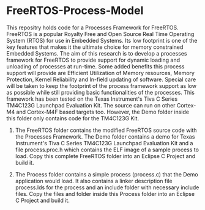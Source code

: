 # FreeRTOS-Process-Model

This repositry holds code for a Processes Framework for FreeRTOS. FreeRTOS is a popular Royalty Free and Open Source Real Time Operating System (RTOS) for use in Embedded Systems. Its low footprint is one of the key features that makes it the ultimate choice for memory constrained Embedded Systems. The aim of this research is to develop a processes framework for FreeRTOS to provide support for dynamic loading and unloading of processes at run-time. Some added benefits this process support will provide are Efficient Utilization of Memory resources, Memory Protection, Kernel Reliability and In-field updating of software. Special care will be taken to keep the footprint of the process framework support as low as possible while still providing basic functionalities of the processes. This framework has been tested on the Texas Instrument's Tiva C Series TM4C123G Launchpad Evaluation Kit. The source can run on other Cortex-M4 and Cortex-M4F based targets too. However, the Demo folder inside this folder only contains code for the TM4C123G Kit.

1. The FreeRTOS folder contains the modified FreeRTOS source code with the Processes Framework. The Demo folder contains a demo for Texas Instrument's Tiva C Series TM4C123G Launchpad Evaluation Kit and a file process.proc.h which contains the ELF image of a sample process to load. Copy this complete FreeRTOS folder into an Eclipse C Project and build it.

2. The Process folder contains a simple process (process.c) that the Demo application would load. It also contains a linker description file process.lds for the process and an include folder with necessary include files. Copy the files and folder inside this Process folder into an Eclipse C Project and build it.
